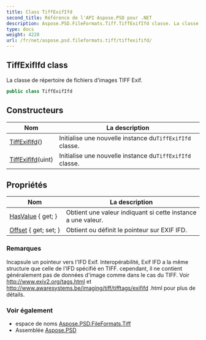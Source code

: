 ```yaml
---
title: Class TiffExifIfd
second_title: Référence de l'API Aspose.PSD pour .NET
description: Aspose.PSD.FileFormats.Tiff.TiffExifIfd classe. La classe de répertoire de fichiers dimages TIFF Exif.
type: docs
weight: 4220
url: /fr/net/aspose.psd.fileformats.tiff/tiffexififd/
---
```

## TiffExifIfd class

La classe de répertoire de fichiers d'images TIFF Exif.

```csharp
public class TiffExifIfd
```

## Constructeurs

| Nom | La description |
| --- | --- |
| [TiffExifIfd](tiffexififd/#constructor)() | Initialise une nouvelle instance du`TiffExifIfd` classe. |
| [TiffExifIfd](tiffexififd/#constructor_1)(uint) | Initialise une nouvelle instance du`TiffExifIfd` classe. |

## Propriétés

| Nom | La description |
| --- | --- |
| [HasValue](../../aspose.psd.fileformats.tiff/tiffexififd/hasvalue/) { get; } | Obtient une valeur indiquant si cette instance a une valeur. |
| [Offset](../../aspose.psd.fileformats.tiff/tiffexififd/offset/) { get; set; } | Obtient ou définit le pointeur sur EXIF IFD. |

### Remarques

Incapsule un pointeur vers l'IFD Exif. Interopérabilité, Exif IFD a la même structure que celle de l'IFD spécifié en TIFF. cependant, il ne contient généralement pas de données d'image comme dans le cas du TIFF. Voir http://www.exiv2.org/tags.html et http://www.awaresystems.be/imaging/tiff/tifftags/exififd .html pour plus de détails.

### Voir également

* espace de noms [Aspose.PSD.FileFormats.Tiff](../../aspose.psd.fileformats.tiff/)
* Assemblée [Aspose.PSD](../../)


